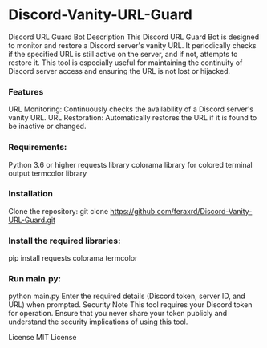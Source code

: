 # Discord-Vanity-URL-Guard
Discord URL Guard Bot
Description
This Discord URL Guard Bot is designed to monitor and restore a Discord server's vanity URL. It periodically checks if the specified URL is still active on the server, and if not, attempts to restore it. This tool is especially useful for maintaining the continuity of Discord server access and ensuring the URL is not lost or hijacked.

### Features

URL Monitoring: Continuously checks the availability of a Discord server's vanity URL.
URL Restoration: Automatically restores the URL if it is found to be inactive or changed.

### Requirements:
Python 3.6 or higher
requests library
colorama library for colored terminal output
termcolor library

### Installation
Clone the repository:
git clone https://github.com/feraxrd/Discord-Vanity-URL-Guard.git

### Install the required libraries:
pip install requests colorama termcolor

### Run main.py:
python main.py
Enter the required details (Discord token, server ID, and URL) when prompted.
Security Note
This tool requires your Discord token for operation. Ensure that you never share your token publicly and understand the security implications of using this tool.

License
MIT License
